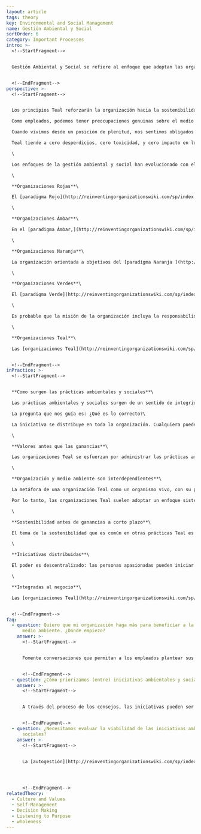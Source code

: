 ```yaml
---
layout: article
tags: theory
key: Environmental and Social Management
name: Gestión Ambiental y Social
sortOrder: 6
category: Important Processes
intro: >-
  <!--StartFragment-->


  Gestión Ambiental y Social se refiere al enfoque que adoptan las organizaciones Teal en cuanto a su impacto ambiental y social. Hoy en día muchas compañías están incluyendo la responsabilidad social corporativa, el valor compartido estratégico (shared Value), y la información estandarizada en sus procesos principales. Algunos de ellos consideran que la sostenibilidad y la agenda de los Objetivos de Desarrollo Sostenible forman parte de su estrategia.


  <!--EndFragment-->
perspective: >-
  <!--StartFragment-->


  Los principios Teal reforzarán la organización hacia la sostenibilidad, porque los impactos sociales y ambientales serán parte de la vida cotidiana. Desde una perspectiva Teal - Evolutivo, todo comienza con la rectitud interior.\

  Como empleados, podemos tener preocupaciones genuinas sobre el medio ambiente y las comunidades en las que trabajamos. En las Organizaciones Teal, el poder es descentralizado; Por lo tanto, las iniciativas ambientales y sociales pueden ser iniciadas por personas apasionadas que unen fuerzas desde cualquier lugar de la organización.\

  Cuando vivimos desde un posición de plenitud, nos sentimos obligados a hacer nuestra parte para sanar nuestra relación rota con la vida en todas sus formas.\

  Teal tiende a cero desperdicios, cero toxicidad, y cero impacto en los ecosistemas Por el momento, iniciativas como el B-Corps y la constitución de Holacracy ofrecen interesantes caminos para el liderazgo Teal.\

  \

  Los enfoques de la gestión ambiental y social han evolucionado con el tiempo, desde cómo se puede utilizar o explotar un recurso hasta cómo se puede servir.\

  \

  **Organizaciones Rojas**\

  El [paradigma Rojo](http://reinventingorganizationswiki.com/sp/index.php?title=El_paradigma_Rojo_y_las_Organizaciones "El paradigma Rojo y las Organizaciones") se basa en la gestión social a través del poder. La organización está sujeta a la naturaleza y al medio ambiente, que podría dictar ritmos tribales. El Rojo ve el ambiente a través del filtro del potencial de uso. ¿Qué en el ambiente está abierto para ser adquirido, para que podamos aumentar nuestra capacidad de sobrevivir y prosperar?\

  \

  **Organizaciones Ámbar**\

  En el [paradigma Ámbar,](http://reinventingorganizationswiki.com/sp/index.php?title=El_Paradigma_%C3%81mbar_y_las_Organizaciones "El Paradigma Ámbar y las Organizaciones") las organizaciones tienden a ser autónomas, separadas del mundo exterior y dirigidas por una jerarquía. Las prioridades sociales favorecen a aquellos con estatus basado en el nacimiento, la educación y el género. El ambiente es visto como predecible y las organizaciones buscan formas de controlarlo para su beneficio, por ejemplo en proyectos de riego. Con Ámbar, surgieron las primeras culturas altas del mundo. Las estructuras estables y los procesos a largo plazo introducidos trajeron cambios sin precedentes a la estructura social y su potencial.\

  \

  **Organizaciones Naranja**\

  La organización orientada a objetivos del [paradigma Naranja ](http://reinventingorganizationswiki.com/sp/index.php?title=El_Paradigma_Naranja_y_las_Organizaciones "El Paradigma Naranja y las Organizaciones")se centra en resolver problemas tangibles. El crecimiento es una consecuencia de alcanzar con éxito sus objetivos, con un excedente de recursos (beneficio). No alcanzar los objetivos durante un tiempo, trae como resultado la muerte de la organización. Existe la creencia de que las organizaciones más fuertes y mejores sobrevivirán. En las organizaciones Naranja, los esfuerzos sociales y ambientales suelen estar enfocados a asegurar el cumplimiento de las obligaciones legales. Esto no implica necesariamente que Naranja rechace el valor de estas causas. Más bien, estas organizaciones sólo pueden justificar tomar acciones que beneficien a la sociedad y al medio ambiente si estas acciones también contribuyen a los objetivos de la organización. Para Naranja, tales iniciativas necesitarían de otra manera su propia organización, con objetivos que incluyan esas metas. Algunas organizaciones Naranja han adoptado constructivamente las prácticas de Responsabilidad Social Corporativa. Algunas contribuciones han sido notables. Las organizaciones Naranja usan con frecuencia sus iniciativas de RSC para apoyar su imagen de marca a través del marketing.\

  \

  **Organizaciones Verdes**\

  El [paradigma Verde](http://reinventingorganizationswiki.com/sp/index.php?title=El_Paradigma_Verde_y_las_Organizaciones "El Paradigma Verde y las Organizaciones") considera a la comunidad (y, por extensión, al medio ambiente) como una parte interesada en el negocio. El impulso pluralista Verde significa que es importante no sólo tener éxito como organización, sino también levantar a otros para que también puedan tener más éxito. El diálogo con las partes interesadas forma parte de las organizaciones verdes y, en su momento, es uno de los temas centrales de las estrategias de RSE\

  \

  Es probable que la misión de la organización incluya la responsabilidad social. Por ejemplo, las organizaciones Verdes podrían trabajar con proveedores de países en desarrollo para mantener condiciones de trabajo humanas. Pueden centrarse en su huella de carbono o esforzarse para que los productos y envases sean reciclables.\

  \

  **Organizaciones Teal**\

  Las [organizaciones Teal](http://reinventingorganizationswiki.com/sp/index.php?title=El_Paradigma_Teal_y_las_organizaciones "El Paradigma Teal y las organizaciones") se ven a sí mismas como parte de un sistema vivo. Eso incluye no sólo la organización misma, sino también el entorno que la rodea. Por lo tanto, las organizaciones Teal a menudo toman medidas para mejorar también su entorno: • La responsabilidad social y ambiental surge de lo que se percibe como "lo correcto", basado en los valores de la organización. • Se toman medidas significativas para reducir los residuos, la toxicidad y otros impactos en la biosfera. • Las nuevas prácticas pueden surgir de cualquier parte de la organización. • El costo no tiene que ser el principal factor determinante. A medida que la sociedad en su conjunto se desplaza hacia el paradigma Teal Evolutivo, podemos ver más experimentos legales a lo largo de la línea de constitución de la Holacracy y B-Corps. En el capítulo final de su libro, Laloux especula acerca de un cambio aún más profundo: Tal vez en una sociedad Teal, ya no pensaríamos en términos de propiedad, sino en términos de mayordomía? Este cambio tendría profundas implicaciones en términos de propiedad legal de las organizaciones. Sólo el tiempo dirá si y cómo se desarrollará tal escenario.


  <!--EndFragment-->
inPractice: >-
  <!--StartFragment-->


  **Como surgen las prácticas ambientales y sociales**\

  Las prácticas ambientales y sociales surgen de un sentido de integridad personal y corporativa.\

  La pregunta que nos guía es: ¿Qué es lo correcto?\

  La iniciativa se distribuye en toda la organización. Cualquiera puede percibir lo que se necesita y elevarlo.\

  \

  **Valores antes que las ganancias**\

  Las organizaciones Teal se esfuerzan por administrar las prácticas ambientales y sociales antes que las ganancias. Como dijo AES en una audiencia pública: "Si la empresa percibe un conflicto entre ... valores y ganancias, tratará de adherirse a sus valores -incluso si hacerlo podría traer una disminución en las ganancias o una pérdida de oportunidades".\

  \

  **Organización y medio ambiente son interdependientes**\

  La metáfora de una organización Teal como un organismo vivo, con su propio propósito e intención, se extiende al ambiente. Tanto la organización como el medio ambiente en el que vive se consideran parte de un sistema vivo. Como tal, la organización depende de su entorno y de las estructuras sociales que lo afectan. Es decir, la organización no puede prosperar sin un ambiente saludable.\

  Por lo tanto, las organizaciones Teal suelen adoptar un enfoque sistémico para mejorar el medio ambiente o las estructuras sociales en las que la organización está activa, especialmente cuando ese entorno es necesario para lograr el propósito de la organización.\

  \

  **Sostenibilidad antes de ganancias a corto plazo**\

  El tema de la sostenibilidad que es común en otras prácticas Teal es también prominente en el área de gestión ambiental y social. Teal insiste en un enfoque sostenible a largo plazo para ofrecer valor. Una de las razones es que Teal siente que la explotación de la vida misma para ganancias financieras a corto plazo es inmoral. Poner en riesgo el potencial futuro del propósito se considera imprudente y es un error hacerlo. Teal a menudo toma medidas proactivas para mejorar el medio ambiente y los aspectos sociales de su entorno a largo plazo - con el fin de aumentar la sostenibilidad del propósito - incluso si no puede haber beneficios en el plazo inmediato.\

  \

  **Iniciativas distribuidas**\

  El poder es descentralizado: las personas apasionadas pueden iniciar la actividad desde cualquier parte de la organización. Cuando [Patagonia ](http://www.patagonia.com/es_US)trasladó su almacén a Reno, cuatro empleados notaron que la mayor parte de las tierras silvestres de Nevada no eran Área protegida. Ellos desencadenaron una iniciativa que resultó en 1,2 millones de acres de naturaleza salvaje protegida.\

  \

  **Integradas al negocio**\

  Las [organizaciones Teal](http://reinventingorganizationswiki.com/sp/index.php?title=El_Paradigma_Teal_y_las_organizaciones "El Paradigma Teal y las organizaciones") no tienen (normalmente) unidades separadas para la Responsabilidad Social Corporativa. Buurtzorg agrega nuevos servicios en respuesta a necesidades sociales emergentes detectadas por las enfermeras, por ejemplo, para ayudar a los pacientes de Alzheimer a manejar las tareas domésticas.


  <!--EndFragment-->
faq:
  - question: Quiero que mi organización haga más para beneficiar a la sociedad y al
      medio ambiente. ¿Dónde empiezo?
    answer: >-
      <!--StartFragment-->


      Fomente conversaciones que permitan a los empleados plantear sus preocupaciones. Cree un entorno que defienda nuevas prácticas. Las iniciativas sociales y ambientales surgen cuando estos valores están alineados con el propósito de la organización.


      <!--EndFragment-->
  - question: ¿Cómo priorizamos (entre) iniciativas ambientales y sociales?
    answer: >-
      <!--StartFragment-->


      A través del proceso de los consejos, las iniciativas pueden ser evaluadas para ajustarse a los valores y el propósito evolutivo en primer lugar. Otros criterios podrían incluir el impacto, la urgencia y la asequibilidad.


      <!--EndFragment-->
  - question: ¿Necesitamos evaluar la viabilidad de las iniciativas ambientales y
      sociales?
    answer: >-
      <!--StartFragment-->


      La [autogestión](http://reinventingorganizationswiki.com/sp/index.php?title=Autogesti%C3%B3n "Autogestión") trabaja para equilibrar el gasto de acuerdo con los valores y el propósito. La integridad de los empleados y el sentido de la autocensura trabajan juntos para asegurar que el gasto esté alineado. Así como las [organizaciones Teal ](http://reinventingorganizationswiki.com/sp/index.php?title=El_Paradigma_Teal_y_las_organizaciones "El Paradigma Teal y las organizaciones")no miden la rendición de cuentas de acuerdo a múltiples líneas de fondo, la autogestión guía el gasto dentro de la capacidad empresarial. Las organizaciones Teal sienten y responden. Los presupuestos se utilizan para tomar decisiones; No para controlar las variaciones.




      <!--EndFragment-->
relatedTheory:
  - Culture and Values
  - Self-Management
  - Decision Making
  - Listening to Purpose
  - wholeness
---
```

